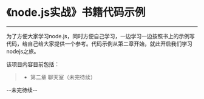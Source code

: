 # 《node.js实战》书籍代码示例

------

为了方便大家学习node.js，同时方便自己学习，一边学习一边按照书上的示例写代码，给自己给大家提供一个参考。代码示例从第二章开始，就此开启我们学习nodejs之旅。

该项目内容目前包括：

> * 第二章  聊天室（未完待续）


--未完待续--